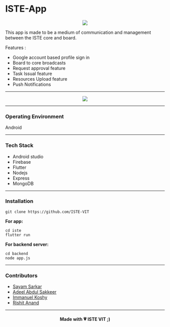 
# ISTE-App

<p align="center"><a href="https://istevit.in/" target="_blank">
	<img src="https://ik.imagekit.io/pjbsfzv5ci/111881788-33353b80-89d8-11eb-9db1-746eba087b05_60cRdfJ_4C.png?updatedAt=1636800410212"> </a>
</p>

This app is made to be a medium of communication and management between the ISTE core and board. 

 
Features :

-  Google account based profile sign in
-  Board to core broadcasts 
-  Request approval feature
-  Task Issual feature 
-  Resources Upload feature 
-  Push Notifications 
 <hr>
 
 
<p align="center"><a href="https://istevit.in/" target="_blank">
	<img src="https://ik.imagekit.io/m47q5r0txpn/Cover-6_YUNrdxS434B.png?updatedAt=1636948325095"> </a>
</p>
 
 <hr>
 
 ### Operating Environment  
   Android 
 <hr>
 
 ### Tech Stack 

 <ul>
 <li>  Android studio </li>
 <li>  Firebase </li>
 <li>  Flutter </li>
 <li>  Nodejs </li>
 <li>  Express </li>
 <li>  MongoDB </li>

 </ul>
  <hr>
  
 ### Installation

    git clone https://github.com/ISTE-VIT

**For app:** 

    cd iste
    flutter run

**For backend server:**

    cd backend
    node app.js

 
 <hr>
 
 ### Contributors

- <a href="https://github.com/Sayam06">Sayam Sarkar</a>
- <a href="https://github.com/ade3l">Adeel Abdul Sakkeer</a>
- <a href="https://github.com/ivk1231">Immanuel Koshy</a>
- <a href="https://github.com/RISHIT-ANAND">Rishit Anand</a>

 <hr>

<h4 align="center">Made with 💗 ISTE VIT ;)</h4>

